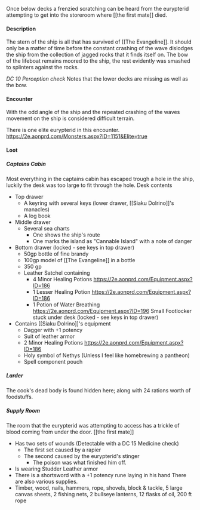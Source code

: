 Once below decks a frenzied scratching can be heard from the eurypterid attempting to get into the storeroom where [[the first mate]] died.

#### Description 
The stern of the ship is all that has survived of [[The Evangeline]]. It should only be a matter of time before the constant crashing of the wave dislodges the ship from the collection of jagged rocks that it finds itself on. 
The bow of the lifeboat remains moored to the ship, the rest evidently was smashed to splinters against the rocks.

*DC 10 Perception check* Notes that the lower decks are missing as well as the bow.

#### Encounter
With the odd angle of the ship and the repeated crashing of the waves movement on the ship is considered difficult terrain.

There is one elite eurypterid in this encounter.
https://2e.aonprd.com/Monsters.aspx?ID=1151&Elite=true


#### Loot
##### Captains Cabin
Most everything in the captains cabin has escaped trough a hole in the ship, luckily the desk was too large to fit through the hole.
Desk contents
- Top drawer
	- A keyring with several keys (lower drawer, [[Siaku Dolrino]]'s manacles)
	- A log book
- Middle drawer 
	- Several sea charts
		- One shows the ship's route
		- One marks the island as "Cannable Island" with a note of danger
- Bottom drawer (locked - see keys in top drawer)
	- 50gp bottle of fine brandy
	- 100gp model of [[The Evangeline]] in a bottle
	- 350 gp
	- Leather Satchel containing
		- 4 Minor Healing Potions https://2e.aonprd.com/Equipment.aspx?ID=186
		- 1 Lesser Healing Potion https://2e.aonprd.com/Equipment.aspx?ID=186
		- 1 Potion of Water Breathing https://2e.aonprd.com/Equipment.aspx?ID=196
Small Footlocker stuck under desk (locked - see keys in top drawer)
- Contains [[Siaku Dolrino]]'s equipment
	- Dagger with +1 potency
	- Suit of leather armor
	- 2 Minor Healing Potions https://2e.aonprd.com/Equipment.aspx?ID=186
	- Holy symbol of Nethys (Unless I feel like homebrewing a pantheon)
	- Spell component pouch
##### Larder
The cook's dead body is found hidden here; along with 24 rations worth of foodstuffs.
##### Supply Room
The room that the eurypterid was attempting to access has a trickle of blood coming from under the door.
[[the first mate]]
- Has two sets of wounds (Detectable with a DC 15 Medicine check)
	- The first set caused by a rapier
	- The second caused by the eurypterid's stinger
		- The poison was what finished him off.
- Is wearing Studder Leather armor
- There is a shortsword with a +1 potency rune laying in his hand
There are also various supplies.
- Timber, wood, nails, hammers, rope, shovels, block & tackle, 5 large canvas sheets, 2 fishing nets, 2 bullseye lanterns, 12 flasks of oil, 200 ft rope


